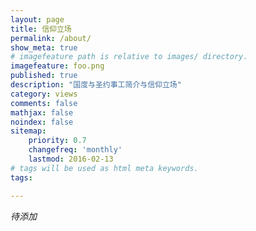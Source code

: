 ```yaml
---
layout: page
title: 信仰立场
permalink: /about/
show_meta: true
# imagefeature path is relative to images/ directory.
imagefeature: foo.png
published: true
description: "国度与圣约事工简介与信仰立场"
category: views
comments: false
mathjax: false
noindex: false
sitemap:
    priority: 0.7
    changefreq: 'monthly'
    lastmod: 2016-02-13
# tags will be used as html meta keywords.    
tags:

---
```


*待添加*


